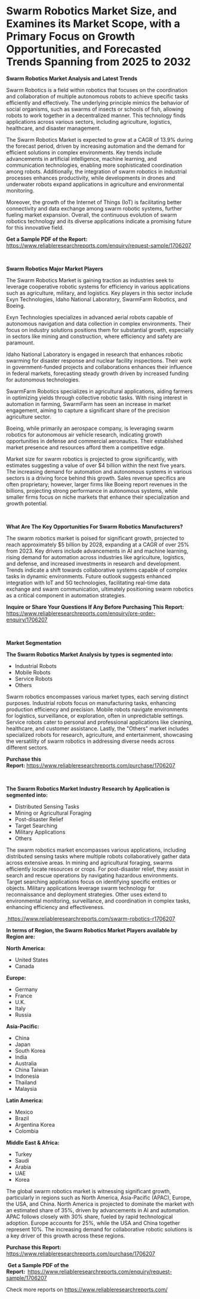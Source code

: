 <p><h1>Swarm Robotics Market Size, and Examines its Market Scope, with a Primary Focus on Growth Opportunities, and Forecasted Trends Spanning from 2025 to 2032</h1></p><p><strong>Swarm Robotics Market Analysis and Latest Trends</strong></p>
<p><p>Swarm Robotics is a field within robotics that focuses on the coordination and collaboration of multiple autonomous robots to achieve specific tasks efficiently and effectively. The underlying principle mimics the behavior of social organisms, such as swarms of insects or schools of fish, allowing robots to work together in a decentralized manner. This technology finds applications across various sectors, including agriculture, logistics, healthcare, and disaster management.</p><p>The Swarm Robotics Market is expected to grow at a CAGR of 13.9% during the forecast period, driven by increasing automation and the demand for efficient solutions in complex environments. Key trends include advancements in artificial intelligence, machine learning, and communication technologies, enabling more sophisticated coordination among robots. Additionally, the integration of swarm robotics in industrial processes enhances productivity, while developments in drones and underwater robots expand applications in agriculture and environmental monitoring. </p><p>Moreover, the growth of the Internet of Things (IoT) is facilitating better connectivity and data exchange among swarm robotic systems, further fueling market expansion. Overall, the continuous evolution of swarm robotics technology and its diverse applications indicate a promising future for this innovative field.</p></p>
<p><strong>Get a Sample PDF of the Report:&nbsp;</strong> <a href="https://www.reliableresearchreports.com/enquiry/request-sample/1706207?utm_campaign=2480&utm_medium=2&utm_source=Github&utm_content=ia&utm_term=17022025&utm_id=swarm-robotics">https://www.reliableresearchreports.com/enquiry/request-sample/1706207</a></p>
<p>&nbsp;</p>
<p><strong>Swarm Robotics Major Market Players</strong></p>
<p><p>The Swarm Robotics Market is gaining traction as industries seek to leverage cooperative robotic systems for efficiency in various applications such as agriculture, military, and logistics. Key players in this sector include Exyn Technologies, Idaho National Laboratory, SwarmFarm Robotics, and Boeing.</p><p>Exyn Technologies specializes in advanced aerial robots capable of autonomous navigation and data collection in complex environments. Their focus on industry solutions positions them for substantial growth, especially in sectors like mining and construction, where efficiency and safety are paramount.</p><p>Idaho National Laboratory is engaged in research that enhances robotic swarming for disaster response and nuclear facility inspections. Their work in government-funded projects and collaborations enhances their influence in federal markets, forecasting steady growth driven by increased funding for autonomous technologies.</p><p>SwarmFarm Robotics specializes in agricultural applications, aiding farmers in optimizing yields through collective robotic tasks. With rising interest in automation in farming, SwarmFarm has seen an increase in market engagement, aiming to capture a significant share of the precision agriculture sector.</p><p>Boeing, while primarily an aerospace company, is leveraging swarm robotics for autonomous air vehicle research, indicating growth opportunities in defense and commercial aeronautics. Their established market presence and resources afford them a competitive edge.</p><p>Market size for swarm robotics is projected to grow significantly, with estimates suggesting a value of over $4 billion within the next five years. The increasing demand for automation and autonomous systems in various sectors is a driving force behind this growth. Sales revenue specifics are often proprietary; however, larger firms like Boeing report revenues in the billions, projecting strong performance in autonomous systems, while smaller firms focus on niche markets that enhance their specialization and growth potential.</p></p>
<p>&nbsp;</p>
<p><strong>What Are The Key Opportunities For Swarm Robotics Manufacturers?</strong></p>
<p><p>The swarm robotics market is poised for significant growth, projected to reach approximately $5 billion by 2028, expanding at a CAGR of over 25% from 2023. Key drivers include advancements in AI and machine learning, rising demand for automation across industries like agriculture, logistics, and defense, and increased investments in research and development. Trends indicate a shift towards collaborative systems capable of complex tasks in dynamic environments. Future outlook suggests enhanced integration with IoT and 5G technologies, facilitating real-time data exchange and swarm communication, ultimately positioning swarm robotics as a critical component in automation strategies.</p></p>
<p><strong>Inquire or Share Your Questions If Any Before Purchasing This Report:</strong> <a href="https://www.reliableresearchreports.com/enquiry/pre-order-enquiry/1706207?utm_campaign=2480&utm_medium=2&utm_source=Github&utm_content=ia&utm_term=17022025&utm_id=swarm-robotics">https://www.reliableresearchreports.com/enquiry/pre-order-enquiry/1706207</a></p>
<p>&nbsp;</p>
<p><strong>Market Segmentation</strong></p>
<p><strong>The Swarm Robotics Market Analysis by types is segmented into:</strong></p>
<p><ul><li>Industrial Robots</li><li>Mobile Robots</li><li>Service Robots</li><li>Others</li></ul></p>
<p><p>Swarm robotics encompasses various market types, each serving distinct purposes. Industrial robots focus on manufacturing tasks, enhancing production efficiency and precision. Mobile robots navigate environments for logistics, surveillance, or exploration, often in unpredictable settings. Service robots cater to personal and professional applications like cleaning, healthcare, and customer assistance. Lastly, the "Others" market includes specialized robots for research, agriculture, and entertainment, showcasing the versatility of swarm robotics in addressing diverse needs across different sectors.</p></p>
<p><strong>Purchase this Report:&nbsp;</strong><a href="https://www.reliableresearchreports.com/purchase/1706207?utm_campaign=2480&utm_medium=2&utm_source=Github&utm_content=ia&utm_term=17022025&utm_id=swarm-robotics">https://www.reliableresearchreports.com/purchase/1706207</a></p>
<p>&nbsp;</p>
<p><strong>The Swarm Robotics Market Industry Research by Application is segmented into:</strong></p>
<p><ul><li>Distributed Sensing Tasks</li><li>Mining or Agricultural Foraging</li><li>Post-disaster Relief</li><li>Target Searching</li><li>Military Applications</li><li>Others</li></ul></p>
<p><p>The swarm robotics market encompasses various applications, including distributed sensing tasks where multiple robots collaboratively gather data across extensive areas. In mining and agricultural foraging, swarms efficiently locate resources or crops. For post-disaster relief, they assist in search and rescue operations by navigating hazardous environments. Target searching applications focus on identifying specific entities or objects. Military applications leverage swarm technology for reconnaissance and deployment strategies. Other uses extend to environmental monitoring, surveillance, and coordination in complex tasks, enhancing efficiency and effectiveness.</p></p>
<p><a href="https://www.reliableresearchreports.com/swarm-robotics-r1706207?utm_campaign=2480&utm_medium=2&utm_source=Github&utm_content=ia&utm_term=17022025&utm_id=swarm-robotics">&nbsp;https://www.reliableresearchreports.com/swarm-robotics-r1706207</a></p>
<p><strong>In terms of Region, the Swarm Robotics Market Players available by Region are:</strong></p>
<p>
    <p> <strong> North America: </strong>
        <ul>
            <li>United States</li>
            <li>Canada</li>
        </ul>
        </p> 
    <p> <strong> Europe: </strong>
        <ul>
            <li>Germany</li>
            <li>France</li>
            <li>U.K.</li>
            <li>Italy</li>
            <li>Russia</li>
        </ul>
        </p> 
    <p> <strong> Asia-Pacific: </strong>
        <ul>
            <li>China</li>
            <li>Japan</li>
            <li>South Korea</li>
            <li>India</li>
            <li>Australia</li>
            <li>China Taiwan</li>
            <li>Indonesia</li>
            <li>Thailand</li>
            <li>Malaysia</li>
        </ul>
        </p> 
    <p> <strong> Latin America: </strong>
        <ul>
            <li>Mexico</li>
            <li>Brazil</li>
            <li>Argentina Korea</li>
            <li>Colombia</li>
        </ul>
        </p> 
    <p> <strong> Middle East & Africa: </strong>
        <ul>
            <li>Turkey</li>
            <li>Saudi</li>
            <li>Arabia</li>
            <li>UAE</li>
            <li>Korea</li>
        </ul>
    </p>
    </p>
<p><p>The global swarm robotics market is witnessing significant growth, particularly in regions such as North America, Asia-Pacific (APAC), Europe, the USA, and China. North America is projected to dominate the market with an estimated share of 35%, driven by advancements in AI and automation. APAC follows closely with 30% share, fueled by rapid technological adoption. Europe accounts for 25%, while the USA and China together represent 10%. The increasing demand for collaborative robotic solutions is a key driver of this growth across these regions.</p></p>
<p><strong>Purchase this Report: </strong><a href="https://www.reliableresearchreports.com/purchase/1706207?utm_campaign=2480&utm_medium=2&utm_source=Github&utm_content=ia&utm_term=17022025&utm_id=swarm-robotics">https://www.reliableresearchreports.com/purchase/1706207</a></p>
<p>&nbsp;<strong>Get a Sample PDF of the Report:&nbsp;&nbsp;</strong><a href="https://www.reliableresearchreports.com/enquiry/request-sample/1706207?utm_campaign=2480&utm_medium=2&utm_source=Github&utm_content=ia&utm_term=17022025&utm_id=swarm-robotics">https://www.reliableresearchreports.com/enquiry/request-sample/1706207</a></p>
<p><strong></strong></p>
<p>Check more reports on <a href="https://www.reliableresearchreports.com/?utm_campaign=2480&utm_medium=2&utm_source=Github&utm_content=ia&utm_term=17022025&utm_id=swarm-robotics">https://www.reliableresearchreports.com/</a></p>